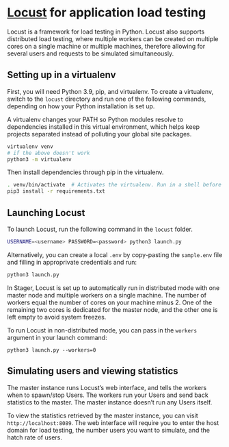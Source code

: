 # [Locust](https://locust.io/) for application load testing

Locust is a framework for load testing in Python. Locust also supports distributed load testing, where multiple workers can be created on multiple cores on a single machine or multiple machines, therefore allowing for several users and requests to be simulated simultaneously.

## Setting up in a virtualenv

First, you will need Python 3.9, pip, and virtualenv. To create a virtualenv,
switch to the `locust` directory and run one of the following commands,
depending on how your Python installation is set up.

A virtualenv changes your PATH so Python modules resolve to dependencies
installed in this virtual environment, which helps keep projects separated
instead of polluting your global site packages.

```bash
virtualenv venv
# if the above doesn't work
python3 -m virtualenv
```

Then install dependencies through pip in the virtualenv.

```bash
. venv/bin/activate  # Activates the virtualenv. Run in a shell before dev work
pip3 install -r requirements.txt
```

## Launching Locust

To launch Locust, run the following command in the `locust` folder.

```bash
USERNAME=<username> PASSWORD=<password> python3 launch.py
```

Alternatively, you can create a local `.env` by copy-pasting the `sample.env` file and filling in approprivate credentials and run:

```bash
python3 launch.py
```

In Stager, Locust is set up to automatically run in distributed mode with one master node and multiple workers on a single machine. The number of workers equal the number of cores on your machine minus 2. One of the remaining two cores is dedicated for the master node, and the other one is left empty to avoid system freezes.

To run Locust in non-distributed mode, you can pass in the `workers` argument in your launch command:

```
python3 launch.py --workers=0
```

## Simulating users and viewing statistics

The master instance runs Locust’s web interface, and tells the workers when to spawn/stop Users. The workers run your Users and send back statistics to the master. The master instance doesn’t run any Users itself.

To view the statistics retrieved by the master instance, you can visit `http://localhost:8089`. The web interface will require you to enter the host domain for load testing, the number users you want to simulate, and the hatch rate of users.
